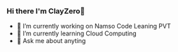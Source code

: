 ### Hi there I'm ClayZero👋

- 🔭 I’m currently working on Namso Code Leaning PVT
- 🌱 I’m currently learning Cloud Computing
- 💬 Ask me about anyting
